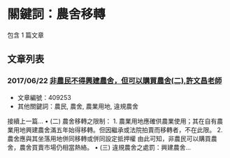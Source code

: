 # 關鍵詞：農舍移轉

包含 1 篇文章

## 文章列表

### 2017/06/22 [非農民不得興建農舍，但可以購買農舍(二),許文昌老師](../../articles/409253_%E9%9D%9E%E8%BE%B2%E6%B0%91%E4%B8%8D%E5%BE%97%E8%88%88%E5%BB%BA%E8%BE%B2%E8%88%8D%EF%BC%8C%E4%BD%86%E5%8F%AF%E4%BB%A5%E8%B3%BC%E8%B2%B7%E8%BE%B2%E8%88%8D%28%E4%BA%8C%29%2C%E8%A8%B1%E6%96%87%E6%98%8C%E8%80%81%E5%B8%AB.md)
- 文章編號：409253
- 其他關鍵詞：農民, 農舍, 農業用地, 違規農舍

接續上一篇... • (二) 農舍移轉之限制： 1. 農業用地應確供農業使用；其在自有農業用地興建農舍滿五年始得移轉。但因繼承或法院拍賣而移轉者，不在此限。 2. 農舍應與其坐落用地併同移轉或併同設定抵押權 由此可知，非農民可以購買農舍，農舍買賣市場仍相當熱絡。 • (三) 違規農舍之處罰：興建農舍...
